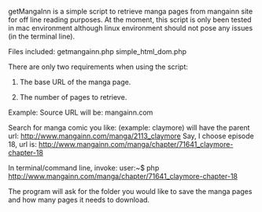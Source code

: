 getMangaInn is a simple script to retrieve manga pages from mangainn site for off line reading purposes.
At the moment, this script is only been tested in mac environment although linux environment should not pose 
any issues (in the terminal line).

Files included:
getmangainn.php
simple_html_dom.php

There are only two requirements when using the script:

1) The base URL of the manga page.

2) The number of pages to retrieve.

Example:
Source URL will be: mangainn.com

Search for manga comic you like: (example: claymore)
will have the parent url: http://www.mangainn.com/manga/2113_claymore 
Say, I choose episode 18, url is: http://www.mangainn.com/manga/chapter/71641_claymore-chapter-18

In terminal/command line, invoke:
user:~$ php http://www.mangainn.com/manga/chapter/71641_claymore-chapter-18

The program will ask for the folder you would like to save the manga pages and how many pages it needs to download. 

 
 
